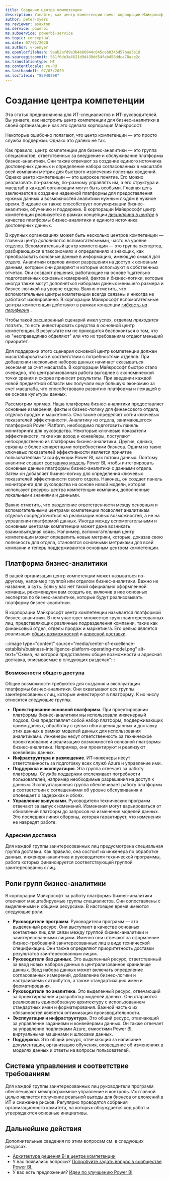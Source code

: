 ```yaml
---
title: Создание центра компетенции
description: Узнайте, как центр компетенции помог корпорации Майкрософт создать стандартизированную платформу аналитики и данных для извлечения ценной информации благодаря правильной операционной модели, участию заинтересованных лиц и целевым инвестициям.
author: peter-myers
ms.reviewer: asaxton
ms.service: powerbi
ms.subservice: powerbi-service
ms.topic: conceptual
ms.date: 07/02/2020
ms.author: v-pemyer
ms.openlocfilehash: 9aab2afd9e3b4b86844c045ceb0346d57baa3e18
ms.sourcegitcommit: 561f6de3e4621d9d439dd54fab458ddca78ace2c
ms.translationtype: HT
ms.contentlocale: ru-RU
ms.lasthandoff: 07/03/2020
ms.locfileid: "85940208"
---
```

# <a name="establish-a-center-of-excellence"></a>Создание центра компетенции

Эта статья предназначена для ИТ-специалистов и ИТ-руководителей. Вы узнаете, как настроить центр компетенции для бизнес-аналитики в своей организации и как это сделала корпорация Майкрософт.

Некоторые ошибочно полагают, что центр компетенции — это просто служба поддержки. Однако это далеко не так.

Как правило, центр компетенции для бизнес-аналитики — это группа специалистов, ответственных за внедрение и обслуживание платформы бизнес-аналитики. Они также отвечают за создание единого источника достоверных данных и определение набора согласованных в масштабе всей компании метрик для быстрого извлечения полезных сведений. Однако центр компетенции — это широкое понятие. Его можно реализовать по-разному, по-разному управлять им, а его структура и масштаб в каждой организации могут быть особыми. Главная цель заключается в создании надежной платформы для предоставления нужных данных и возможностей аналитики нужным людям в нужное время. В идеале он также способствует популяризации бизнес-аналитики, обучению и поддержке. В корпорации Майкрософт центр компетенции реализуется в рамках концепции _[дисциплина в центре](center-of-excellence-microsoft-business-intelligence-transformation.md#discipline-at-the-core)_ в качестве платформы бизнес-аналитики и единого источника достоверных данных.

В крупных организациях может быть несколько центров компетенции —главный центр _дополняется_ вспомогательными, часто на уровне отделов. Вспомогательный центр компетенции — это группа экспертов, разбирающихся в таксономиях и определениях и знающих, как преобразовать основные данные в информацию, имеющую смысл _для отдела_. Аналитики отделов имеют разрешения на доступ к основным данным, которым они доверяют и которые используют в собственных отчетах. Они создают решения, работающие на основе тщательно подготовленных основных измерений, фактов и бизнес-логики, которые иногда также могут дополняться наборами данных меньшего размера и бизнес-логикой на уровне отдела. Важно отметить, что вспомогательные центры компетенции всегда связаны и никогда не работают изолированно. В корпорации Майкрософт вспомогательные центры компетенции действуют в рамках концепции _[гибкость на периферии](center-of-excellence-microsoft-business-intelligence-transformation.md#flexibility-at-the-edge)_ .

Чтобы такой расширенный сценарий имел успех, отделам _приходится платить_, то есть инвестировать средства в основной центр компетенции. В результате им не приходится беспокоиться о том, что их "несправедливо обделяют" или что их требованиям отдают меньший приоритет.

Для поддержки этого сценария основной центр компетенции должен масштабироваться в соответствии с потребностями отделов. При добавлении нескольких наборов данных начинает сказываться экономия за счет масштаба. В корпорации Майкрософт быстро стало очевидно, что централизованная работа выгоднее с экономической точки зрения и скорее приносит результаты. При введении каждой новой предметной области мы получали еще большую экономию за счет масштаба, что способствовало развитию платформы и лежащей в ее основе культуры данных.

Рассмотрим пример. Наша платформа бизнес-аналитики предоставляет основные измерения, факты и бизнес-логику для финансового отдела, отделов продаж и маркетинга. Она также определяет сотни ключевых показателей эффективности. Аналитику из отдела, занимающегося платформой Power Platform, необходимо подготовить панель мониторинга для руководства. Некоторые ключевые показатели эффективности, такие как доход и конвейеры, поступают непосредственно из платформы бизнес-аналитики. Другие, однако, связаны с более конкретными потребностями бизнеса. Одним из таких ключевых показателей эффективности является принятие пользователями такой функции Power BI, как потоки данных. Поэтому аналитик создает [составную модель](composite-model-guidance.md) Power BI, чтобы интегрировать основные данные платформы бизнес-аналитики с данными отдела. Затем он добавляет бизнес-логику для определения ключевых показателей эффективности своего отдела. Наконец, он создает панель мониторинга для руководства на основе новой модели, которая использует ресурсы центра компетенции компании, дополненные локальными знаниями и данными.

Важно отметить, что разделение ответственности между основным и вспомогательными центрами компетенции позволяет аналитикам отделов сосредоточиться на реализации новых возможностей, а не на управлении платформой данных. Иногда между вспомогательными и основным центрами компетенции может даже возникать взаимовыгодная связь. Например, вспомогательный центр компетенции может определить новые метрики, которые, доказав свою полезность для отдела, становятся основными метриками для всей компании и теперь поддерживаются основным центром компетенции.

## <a name="bi-platform"></a>Платформа бизнес-аналитики

В вашей организации центр компетенции может называться по-другому, например группой или отделом бизнес-аналитики. Важно не название, а суть. Если у вас нет такой официально оформленной команды, рекомендуем вам создать ее, включив в нее основных экспертов по бизнес-аналитике, которые будут реализовывать платформу бизнес-аналитики.

В корпорации Майкрософт центр компетенции называется платформой бизнес-аналитики. В нем участвует множество групп заинтересованных лиц, представляющих различные подразделения компании, такие как финансовый отдел, отделы продаж и маркетинга. Его целью является реализация [общих возможностей](#shared-capabilities) и [адресной доставки](#dedicated-deliveries).

:::image type="content" source="media/center-of-excellence-establish/business-intelligence-platform-operating-model.png" alt-text="Схема, на которой представлены общие возможности и адресная доставка, описываемые в следующих разделах":::

### <a name="shared-capabilities"></a>Возможности общего доступа

Общие возможности требуются для создания и эксплуатации платформы бизнес-аналитики. Они охватывают все группы заинтересованных лиц, которые инвестируют в платформу. К их числу относятся следующие группы.

- **Проектирование основной платформы**. При проектировании платформы бизнес-аналитики мы использовали инженерный подход. Она представляет собой набор платформ, поддерживающих прием данных, обработку с целью обогащения данных и доставку этих данных в рамках моделей данных для использования аналитиками. Инженеры несут ответственность за техническое проектирование и реализацию возможностей основной платформы бизнес-аналитики. Например, они проектируют и реализуют конвейеры данных.
- **Инфраструктура и размещение**. ИТ-инженеры несут ответственность за подготовку всех служб Azure и управление ими.
- **Поддержка и эксплуатация**. Эта группа отвечает за работу платформы. Служба поддержки отслеживает потребности пользователей, например необходимые разрешения на доступ к данным. Эксплуатационная группа обеспечивает работу платформы в соответствии с соглашениями об уровне обслуживания и оповещает о задержках и сбоях.
- **Управление выпусками**. Руководители технических программ отвечают за выпуск изменений. Изменения могут варьироваться от обновлений платформ до запросов на изменение моделей данных. Это последняя линия обороны, которая гарантирует, что изменения не навредят работе.

### <a name="dedicated-deliveries"></a>Адресная доставка

Для каждой группы заинтересованных лиц предусмотрена специальная группа доставки. Как правило, она состоит из инженера по обработке данных, инженера-аналитика и руководителя технической программы, работа которых финансируется соответствующей группой заинтересованных лиц.

## <a name="bi-team-roles"></a>Роли групп бизнес-аналитики

В корпорации Майкрософт за работу платформы бизнес-аналитики отвечают масштабируемые группы специалистов. Они сопоставлены с выделенными и общими ресурсами. В настоящее время имеются следующие роли.

- **Руководители программ**. Руководители программ — это выделенный ресурс. Они выступают в качестве основных контактных лиц для связи между группой бизнес-аналитики и заинтересованными лицами. Именно они отвечают за оформление бизнес-требований заинтересованных лиц в виде технической спецификации. Они также определяют приоритетность доставки результатов заинтересованным лицам.
- **Руководители баз данных**. Это выделенный ресурс, ответственный за ввод новых наборов данных в централизованное хранилище данных. Ввод набора данных может включать определение согласованных измерений, добавление бизнес-логики и настраиваемых атрибутов, а также стандартизацию имен и форматирования.
- **Руководители по аналитике**. Это выделенный ресурс, отвечающий за проектирование и разработку моделей данных. Они стараются реализовать единообразную архитектуру с использованием стандартных имен и форматирования. Важной частью их обязанностей является оптимизация производительности.
- **Эксплуатация и инфраструктура**. Это общий ресурс, отвечающий за управление заданиями и конвейерами данных. Он также отвечает за управление подписками Azure, емкостями Power BI, виртуальными машинами и шлюзами данных.
- **Поддержка**. Это общий ресурс, отвечающий за написание документации, организацию обучения, оповещение об изменениях в моделях данных и ответы на вопросы пользователей.

## <a name="governance-and-compliance"></a>Система управления и соответствие требованиям

Для каждой группы заинтересованных лиц руководители программ обеспечивают межпрограммное управление и контроль. Их главной целью является получение реальной выгоды для бизнеса от вложений в ИТ и снижение рисков. Регулярно проводятся собрания организационного комитета, на которых обсуждается ход работ и утверждаются основные инициативы.

## <a name="next-steps"></a>Дальнейшие действия

Дополнительные сведения по этим вопросам см. в следующих ресурсах.

- [Архитектура решения BI в центре компетенции](center-of-excellence-business-intelligence-solution-architecture.md)
- У вас появились вопросы? [Попробуйте задать вопрос в сообществе Power BI.](https://community.powerbi.com/)
- У вас есть предложения? [Идеи по улучшению Power BI](https://ideas.powerbi.com/)
